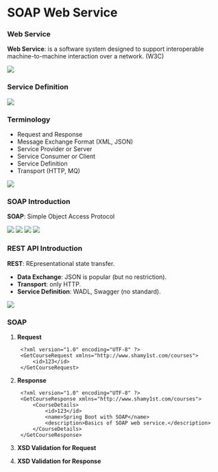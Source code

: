 # SOAP Web Service

### Web Service

**Web Service**: is a software system designed to support interoperable machine-to-machine interaction over a network. (W3C)

![](https://github.com/shamy1st/java-soap/blob/main/images/web-service.png)

### Service Definition

![](https://github.com/shamy1st/java-soap/blob/main/images/service-definition.png)

### Terminology

* Request and Response
* Message Exchange Format (XML, JSON)
* Service Provider or Server
* Service Consumer or Client
* Service Definition
* Transport (HTTP, MQ)

![](https://github.com/shamy1st/java-soap/blob/main/images/mq-example.png)

### SOAP Introduction

**SOAP**: Simple Object Access Protocol

![](https://github.com/shamy1st/java-soap/blob/main/images/soap-envelope.png)
![](https://github.com/shamy1st/java-soap/blob/main/images/soap-response-example.png)
![](https://github.com/shamy1st/java-soap/blob/main/images/soap-wsdl.png)
![](https://github.com/shamy1st/java-soap/blob/main/images/soap-wsdl-definition.png)

### REST API Introduction

**REST**: REpresentational state transfer.

* **Data Exchange**: JSON is popular (but no restriction).
* **Transport**: only HTTP.
* **Service Definition**: WADL, Swagger (no standard).

![](https://github.com/shamy1st/java-soap/blob/main/images/rest-http.png)

### SOAP

1. **Request**

        <?xml version="1.0" encoding="UTF-8" ?>
        <GetCourseRequest xmlns="http://www.shamy1st.com/courses">
            <id>123</id>
        </GetCourseRequest>

2. **Response**

        <?xml version="1.0" encoding="UTF-8" ?>
        <GetCourseResponse xmlns="http://www.shamy1st.com/courses">
            <CourseDetails>
                <id>123</id>
                <name>Spring Boot with SOAP</name>
                <description>Basics of SOAP web service.</description>
            </CourseDetails>
        </GetCourseResponse>

3. **XSD Validation for Request**



4. **XSD Validation for Response**






